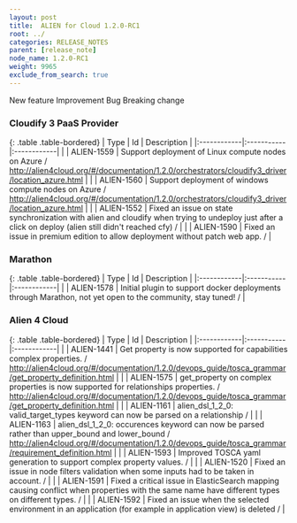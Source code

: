 ```yaml
---
layout: post
title:  ALIEN for Cloud 1.2.0-RC1
root: ../
categories: RELEASE_NOTES
parent: [release_note]
node_name: 1.2.0-RC1
weight: 9965
exclude_from_search: true
---
```





<i class="fa fa-plus text-success"></i> New feature <i class="fa fa-level-up text-primary"></i> Improvement  <i class="fa fa-bug text-danger"></i> Bug <i class="fa fa-exclamation-triangle text-warning"></i> Breaking change


### Cloudify 3 PaaS Provider



  {: .table .table-bordered}
  | Type        | Id         | Description |
  |:------------|:-----------|:------------|
    |  <i class="fa fa-plus text-success"></i> | ALIEN-1559 | Support deployment of Linux compute nodes on Azure / http://alien4cloud.org/#/documentation/1.2.0/orchestrators/cloudify3_driver/location_azure.html |
    |  <i class="fa fa-plus text-success"></i> | ALIEN-1560 | Support deployment of windows compute nodes on Azure / http://alien4cloud.org/#/documentation/1.2.0/orchestrators/cloudify3_driver/location_azure.html |
        |  <i class="fa fa-bug text-danger"></i> | ALIEN-1552 | Fixed an issue on state synchronization with alien and cloudify when trying to undeploy just after a click on deploy (alien still didn't reached cfy) /  |
    |  <i class="fa fa-bug text-danger"></i> | ALIEN-1590 | Fixed an issue in premium edition to allow deployment without patch web app. /  |
  


### Marathon



  {: .table .table-bordered}
  | Type        | Id         | Description |
  |:------------|:-----------|:------------|
    |  <i class="fa fa-plus text-success"></i> | ALIEN-1578 | Initial plugin to support docker deployments through Marathon, not yet open to the community, stay tuned! /  |
      


### Alien 4 Cloud



  {: .table .table-bordered}
  | Type        | Id         | Description |
  |:------------|:-----------|:------------|
    |  <i class="fa fa-plus text-success"></i> | ALIEN-1441 | Get property is now supported for capabilities complex properties. / http://alien4cloud.org/#/documentation/1.2.0/devops_guide/tosca_grammar/get_property_definition.html |
    |  <i class="fa fa-plus text-success"></i> | ALIEN-1575 | get_property on complex properties is now supported for relationships properties. / http://alien4cloud.org/#/documentation/1.2.0/devops_guide/tosca_grammar/get_property_definition.html |
      |  <i class="fa fa-level-up text-primary"></i> | ALIEN-1161 | alien_dsl_1_2_0: valid_target_types keyword can now be parsed on a relationship /  |
    |  <i class="fa fa-level-up text-primary"></i> | ALIEN-1163 | alien_dsl_1_2_0: occurences keyword can now be parsed rather than upper_bound and lower_bound / http://alien4cloud.org/#/documentation/1.2.0/devops_guide/tosca_grammar/requirement_definition.html |
    |  <i class="fa fa-level-up text-primary"></i> | ALIEN-1593 | Improved TOSCA yaml generation to support complex property values. /  |
      |  <i class="fa fa-bug text-danger"></i> | ALIEN-1520 | Fixed an issue in node filters validation when some inputs had to be taken in account. /  |
    |  <i class="fa fa-bug text-danger"></i> | ALIEN-1591 | Fixed a critical issue in ElasticSearch mapping causing conflict when properties with the same name have different types on different types. /  |
    |  <i class="fa fa-bug text-danger"></i> | ALIEN-1592 | Fixed an issue when the selected environment in an application (for example in application view) is deleted /  |
  

